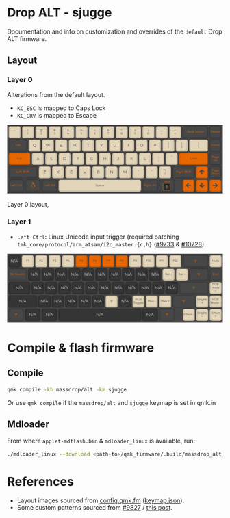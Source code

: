 # Drop ALT - sjugge

Documentation and info on customization and overrides of the `default` Drop ALT firmware.

## Layout

### Layer 0

Alterations from the default layout.

* `KC_ESC` is mapped to Caps Lock
* `KC_GRV` is mapped to Escape

![](./.docs/layer_0.png)

Layer 0 layout,

### Layer 1

* `Left Ctrl`: Linux Unicode input trigger (required patching `tmk_core/protocol/arm_atsam/i2c_master.{c,h}` ([#9733](https://github.com/qmk/qmk_firmware/issues/9733) & [#10728](https://github.com/qmk/qmk_firmware/pull/10728)).

![](./.docs/layer_1.png)

# Compile & flash firmware

## Compile

```bash
qmk compile -kb massdrop/alt -km sjugge
```

Or use `qmk compile` if the `massdrop/alt` and `sjugge` keymap is set in qmk.in

## Mdloader

From where `applet-mdflash.bin` & `mdloader_linux` is available, run:

```bash
./mdloader_linux --download <path-to>/qmk_firmware/.build/massdrop_alt_sjugge.bin -p <port> --restart
```

# References

* Layout images sourced from [config.qmk.fm](https://config.qmk.fm/#/massdrop/alt/LAYOUT_65_ansi_blocker) ([keymap.json](./.docs/keymap.json)).
* Some custom patterns sourced from [#9827](https://github.com/qmk/qmk_firmware/pull/9827) / [this post](https://www.reddit.com/r/olkb/comments/hxtuf7).
